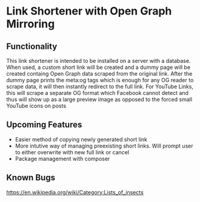 # Link Shortener with Open Graph Mirroring
## Functionality
This link shortener is intended to be installed on a server with a database. When used, a custom short link will be created and a dummy page will be created containg Open Graph data scraped from the original link. After the dummy page prints the meta:og tags which is enough for any OG reader to scrape data, it will then instantly redirect to the full link. For YouTube Links, this will scrape a separate OG format which Facebook cannot detect and thus will show up as a large preview image as opposed to the forced small YouTube icons on posts
## Upcoming Features
* Easier method of copying newly generated short link
* More intutive way of managing preexisting short links. Will prompt user to either overwrite with new full link or cancel
* Package management with composer

## Known Bugs
https://en.wikipedia.org/wiki/Category:Lists_of_insects
